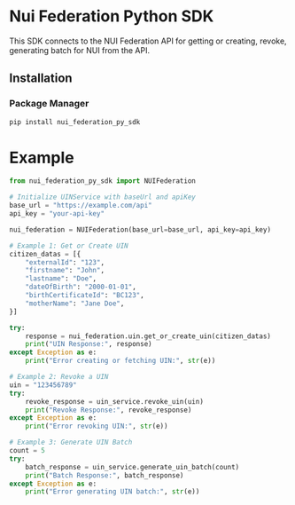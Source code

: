 # Nui Federation Python SDK

This SDK connects to the NUI Federation API for getting or creating, revoke, generating batch for NUI from the API.

## Installation

### Package Manager

```sh
pip install nui_federation_py_sdk
```

# Example

```py
from nui_federation_py_sdk import NUIFederation

# Initialize UINService with baseUrl and apiKey
base_url = "https://example.com/api"
api_key = "your-api-key"

nui_federation = NUIFederation(base_url=base_url, api_key=api_key)

# Example 1: Get or Create UIN
citizen_datas = [{
    "externalId": "123",
    "firstname": "John",
    "lastname": "Doe",
    "dateOfBirth": "2000-01-01",
    "birthCertificateId": "BC123",
    "motherName": "Jane Doe",
}]

try:
    response = nui_federation.uin.get_or_create_uin(citizen_datas)
    print("UIN Response:", response)
except Exception as e:
    print("Error creating or fetching UIN:", str(e))

# Example 2: Revoke a UIN
uin = "123456789"
try:
    revoke_response = uin_service.revoke_uin(uin)
    print("Revoke Response:", revoke_response)
except Exception as e:
    print("Error revoking UIN:", str(e))

# Example 3: Generate UIN Batch
count = 5
try:
    batch_response = uin_service.generate_uin_batch(count)
    print("Batch Response:", batch_response)
except Exception as e:
    print("Error generating UIN batch:", str(e))

```
